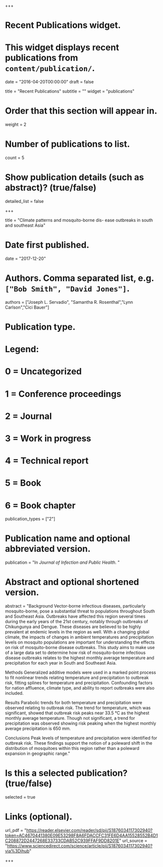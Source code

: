 +++
# Recent Publications widget.
# This widget displays recent publications from `content/publication/`.

date = "2016-04-20T00:00:00"
draft = false

title = "Recent Publications"
subtitle = ""
widget = "publications"

# Order that this section will appear in.
weight = 2

# Number of publications to list.
count = 5

# Show publication details (such as abstract)? (true/false)
detailed_list = false



+++

title = "Climate patterns and mosquito-borne dis-
ease outbreaks in south and southeast Asia"

# Date first published.
date = "2017-12-20"

# Authors. Comma separated list, e.g. `["Bob Smith", "David Jones"]`.
authors = ["Joseph L. Servadio", "Samantha R. Rosenthal","Lynn Carlson","Cici Bauer"]

# Publication type.
# Legend:
# 0 = Uncategorized
# 1 = Conference proceedings
# 2 = Journal
# 3 = Work in progress
# 4 = Technical report
# 5 = Book
# 6 = Book chapter
publication_types = ["2"]

# Publication name and optional abbreviated version.
publication = "In *Journal of Infection and Public Health.* "

# Abstract and optional shortened version.
abstract = "Background
Vector-borne infectious diseases, particularly mosquito-borne, pose a substantial threat to populations throughout South and Southeast Asia. Outbreaks have affected this region several times during the early years of the 21st century, notably through outbreaks of Chikungunya and Dengue. These diseases are believed to be highly prevalent at endemic levels in the region as well. With a changing global climate, the impacts of changes in ambient temperatures and precipitation levels on mosquito populations are important for understanding the effects on risk of mosquito-borne disease outbreaks. This study aims to make use of a large data set to determine how risk of mosquito-borne infectious disease outbreaks relates to the highest monthly average temperature and precipitation for each year in South and Southeast Asia.

Methods
Generalized additive models were used in a marked point process to fit nonlinear trends relating temperature and precipitation to outbreak risk, fitting splines for temperature and precipitation. Confounding factors for nation affluence, climate type, and ability to report outbreaks were also included.

Results
Parabolic trends for both temperature and precipitation were observed relating to outbreak risk. The trend for temperature, which was significant, showed that outbreak risk peaks near 33.5 °C as the highest monthly average temperature. Though not significant, a trend for precipitation was observed showing risk peaking when the highest monthly average precipitation is 650 mm.

Conclusions
Peak levels of temperature and precipitation were identified for outbreak risk. These findings support the notion of a poleward shift in the distribution of mosquitoes within this region rather than a poleward expansion in geographic range."


# Is this a selected publication? (true/false)
selected = true


# Links (optional).
url_pdf = "https://reader.elsevier.com/reader/sd/pii/S1876034117302940?token=AC4670441380E09E53298F8A6FDACCFC31FE6D4AA15528552B4D1C208872D2447268E33733CDAB52C939FFAF9DD8201E"
url_source = "https://www.sciencedirect.com/science/article/pii/S1876034117302940?via%3Dihub"


+++

